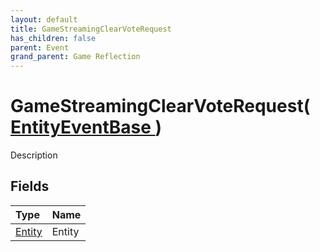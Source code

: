 ```yaml
---
layout: default
title: GameStreamingClearVoteRequest
has_children: false
parent: Event
grand_parent: Game Reflection
---
```

# GameStreamingClearVoteRequest( [ EntityEventBase ](/riftbreaker-wiki/docs/game-reflection/events/entity_event_base/) )
Description 

## Fields

| Type | Name |
|:----------|:--------------|
| [Entity](/riftbreaker-wiki/docs/game-reflection/classes/entity/) | Entity |

